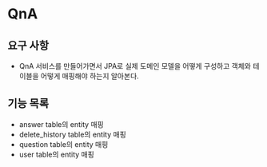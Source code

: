 # QnA


## 요구 사항
* QnA 서비스를 만들어가면서 JPA로 실제 도메인 모델을 어떻게 구성하고 객체와 테이블을 어떻게 매핑해야 하는지 알아본다.


## 기능 목록
*   answer table의 entity 매핑
*   delete_history table의 entity 매핑
*   question table의 entity 매핑
*   user table의 entity 매핑
